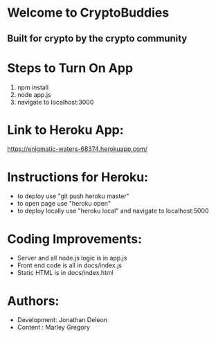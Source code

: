 # Welcome to CryptoBuddies
## Built for crypto by the crypto community

# Steps to Turn On App
1. npm install
2. node app.js
3. navigate to localhost:3000

# Link to Heroku App: 
https://enigmatic-waters-68374.herokuapp.com/ 

# Instructions for Heroku: 
- to deploy use "git push heroku master" 
- to open page use "heroku open" 
- to deploy locally use "heroku local" and navigate to localhost:5000

# Coding Improvements:
- Server and all node.js logic is in app.js
- Front end code is all in docs/index.js
- Static HTML is in docs/index.html

# Authors: 
- Development: Jonathan Deleon
- Content : Marley Gregory